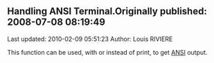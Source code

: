 ## Handling ANSI Terminal.Originally published: 2008-07-08 08:19:49 
Last updated: 2010-02-09 05:51:23 
Author: Louis RIVIERE 
 
This function can be used, with or instead of print, to get [ANSI](http://en.wikipedia.org/wiki/ANSI_escape_code) output.